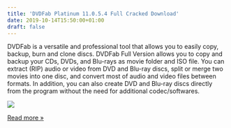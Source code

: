 ```yaml
---
title: 'DVDFab Platinum 11.0.5.4 Full Cracked Download'
date: 2019-10-14T15:50:00+01:00
draft: false
---
```


DVDFab is a versatile and professional tool that allows you to easily copy, backup, burn and clone discs. DVDFab Full Version allows you to copy and backup your CDs, DVDs, and Blu-rays as movie folder and ISO file. You can extract (RIP) audio or video from DVD and Blu-ray discs, split or merge two movies into one disc, and convert most of audio and video files between formats. In addition, you can also create DVD and Blu-ray discs directly from the program without the need for additional codec/softwares.

[![](https://1.bp.blogspot.com/-3xcqE-raImo/W9MNFz1fgmI/AAAAAAAAOMg/9xkilG0ZZGY94S7ocNc3zP902b6NdLGFgCPcBGAYYCw/s1600/dvdfab-min.png)](https://1.bp.blogspot.com/-3xcqE-raImo/W9MNFz1fgmI/AAAAAAAAOMg/9xkilG0ZZGY94S7ocNc3zP902b6NdLGFgCPcBGAYYCw/s1600/dvdfab-min.png)

[Read more »](https://24hsoftwarepc.blogspot.com/2019/10/dvdfab-platinum-11054-full-cracked.html#more)